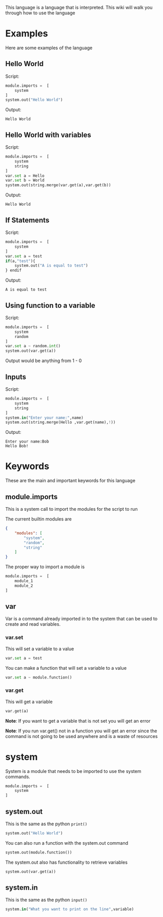 This language is a language that is interpreted. This wiki will walk you through how to use the language

# Examples
Here are some examples of the language
## Hello World
Script:
```python
module.imports =  [
    system
]
system.out("Hello World")
```
Output:
```
Hello World
```
## Hello World with variables
Script:
```python
module.imports =  [
    system
    string
]
var.set a = Hello 
var.set b = World
system.out(string.merge(var.get(a),var.get(b))
```
Output:
```
Hello World
```
## If Statements
Script:
```python
module.imports =  [
    system
]
var.set a = test
if(a,"test"){
    system.out("A is equal to test")
} endif
```
Output:
```
A is equal to test
```
## Using function to a variable
Script:
```python
module.imports =  [
    system
    random
]
var.set a ~ random.int()
system.out(var.get(a))
```
Output would be anything from 1 - 0
## Inputs
Script:
```python
module.imports =  [
    system
    string
]
system.in("Enter your name:",name)
system.out(string.merge(Hello ,var.get(name),!))
```
Output:
```
Enter your name:Bob
Hello Bob!
```
# Keywords
These are the main and important keywords for this language
## module.imports
This is a system call to import the modules for the script to run

The current builtin modules are 
```json
{
    "modules": [
        "system",
        "random",
        "string"
    ]
}
```

The proper way to import a module is 
```python
module.imports =  [
    module_1
    module_2
]
```
## var
Var is a command already imported in to the system that can be used to create and read variables.
### var.set
This will set a variable to a value
```python
var.set a = test
```
You can make a function that will set a variable to a value
```python
var.set a ~ module.function()
```
### var.get
This will get a variable
```python
var.get(a)
```
**Note**: If you want to get a variable that is not set you will get an error

**Note**: If you run var.get() not in a function you will get an error since the command is not going to be used anywhere and is a waste of resources

# system
System is a module that needs to be imported to use the system commands.
```python
module.imports =  [
    system
]
```
## system.out
This is the same as the python `print()`
```python
system.out("Hello World")
```
You can also run a function with the system.out command
```python
system.out(module.function())
```
The system.out also has functionality to retrieve variables
```python 
system.out(var.get(a))
```
## system.in
This is the same as the python `input()`
```python
system.in("What you want to print on the line",variable)
```

